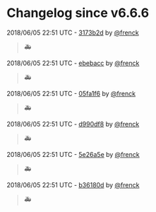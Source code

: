 # Changelog since v6.6.6

2018/06/05 22:51 UTC - [3173b2d](https://github.com/frenck/addon-example/commit/3173b2d83dcf215c7404c2dfb80652e3bdbbdffe) by [@frenck](https://github.com/frenck)
> :ambulance: 

2018/06/05 22:51 UTC - [ebebacc](https://github.com/frenck/addon-example/commit/ebebacc255a830f1334eb3d0a01ccf61fcd9a0d6) by [@frenck](https://github.com/frenck)
> :ambulance: 

2018/06/05 22:51 UTC - [05fa1f6](https://github.com/frenck/addon-example/commit/05fa1f6ad8888c5c7e9987e1b5ae2bbe85a246d3) by [@frenck](https://github.com/frenck)
> :ambulance: 

2018/06/05 22:51 UTC - [d990df8](https://github.com/frenck/addon-example/commit/d990df8efd1e5ebcc3a6ea99ecb26c50df9c5a86) by [@frenck](https://github.com/frenck)
> :ambulance: 

2018/06/05 22:51 UTC - [5e26a5e](https://github.com/frenck/addon-example/commit/5e26a5e95a94df2b57d5b168757743da43f2744f) by [@frenck](https://github.com/frenck)
> :ambulance: 

2018/06/05 22:51 UTC - [b36180d](https://github.com/frenck/addon-example/commit/b36180dad07bffcc16d120b015a2f0661ee6e215) by [@frenck](https://github.com/frenck)
> :ambulance: 

